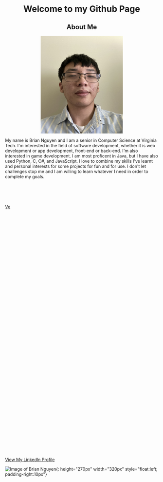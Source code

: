 <h1 align="center">Welcome to my Github Page</h1>

<h2 align="center">About Me</h2>
<p align="center">
<img src="/images/me.jpg" align="center" width="270" height="320">
</p>
My name is Brian Nguyen and I am a senior in Computer Science at Virginia Tech. I'm interested in the field of software development, whether it is web development or app development, front-end or back-end. I'm also interested in game development. I am most proficent in Java, but I have also used Python, C, C#, and JavaScript. I love to combine my skills I've learnt and personal interests for some projects for fun and for use. I don't let challenges stop me and I am willing to learn whatever I need in order to complete my goals.

<br><br>
<br><br>
<a href="#link">Ve</a>
<br><br>
<br><br>
<br><br>
<br><br>
<br><br>
<br><br>
<br><br>
<br><br>
<br><br>
<br><br>
<br><br>
<br><br>
<br><br>
<br><br>
<br><br>
<br><br>
<br><br>
<br><br>
<br><br>
<br><br>
<br><br>
<br><br>
<br><br>
<br><br>
  
  <a id="link" href="https://www.linkedin.com/in/brian-nguyen-2000/">View My LinkedIn Profile</a>
  
  ![Image of Brian Nguyen](){: height="270px" width="320px" style="float:left; padding-right:10px"}

